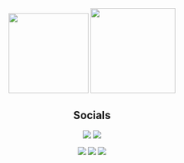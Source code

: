 <div align="center">  
  <img height="160em" src="https://github-readme-stats.vercel.app/api?username=Blackoutburst&show_icons=true&custom_title=Blackoutburst%20GitHub%20Stats&rank_icon=percentile&include_all_commits=true&count_private=true&hide_border=true&title_color=5f9dc9&text_color=955cd1&icon_color=5f9dc9&bg_color=00000000" />
  <img height="170em" src="https://github-readme-stats.vercel.app/api/top-langs/?username=Blackoutburst&layout=compact&hide_border=true&title_color=5f9dc9&text_color=955cd1&icon_color=5f9dc9&bg_color=00000000&langs_count=6&hide_progress=true" />

  <h2>Socials</h2>
  
  [<img src="https://img.shields.io/badge/blackoutburst-7289da?style=for-the-badge&logo=discord&logoColor=white">](#)
  [<img src="https://img.shields.io/badge/Website-blueviolet?style=for-the-badge">](https://www.blackoutburst.com/)

  [<img src="https://img.shields.io/badge/osu!-cc5288?style=for-the-badge&logo=osu&logoColor=white">](https://osu.ppy.sh/users/5928457)
  [<img src="https://img.shields.io/badge/Steam-1b2838?style=for-the-badge&logo=steam">](https://steamcommunity.com/id/blackoutburst/)
  [<img src="https://img.shields.io/badge/Youtube-ff0000?style=for-the-badge&logo=youtube">](https://www.youtube.com/channel/UCOmdNokN6UVeNhDfB61B_0A)
</div>
